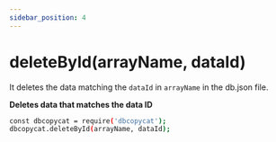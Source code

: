 ```yaml
---
sidebar_position: 4
---
```


# deleteById(arrayName, dataId)

It deletes the data matching the `dataId` in `arrayName` in the db.json file.

**Deletes data that matches the data ID**

```bash
const dbcopycat = require('dbcopycat');
dbcopycat.deleteById(arrayName, dataId);
```